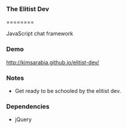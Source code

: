 ### The Elitist Dev
========

JavaScript chat framework

### Demo
http://kimsarabia.github.io/elitist-dev/

### Notes

* Get ready to be schooled by the elitist dev.

### Dependencies

* jQuery
